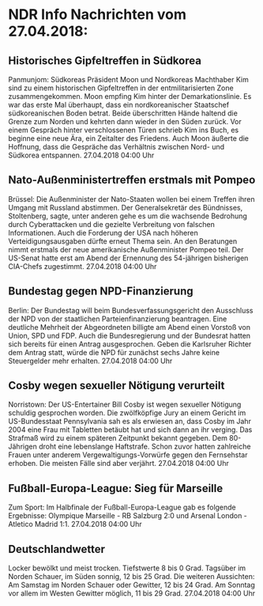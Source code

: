 # NDR Info Nachrichten vom 27.04.2018:


## Historisches Gipfeltreffen in Südkorea
Panmunjom: Südkoreas Präsident Moon und Nordkoreas Machthaber Kim sind zu einem historischen Gipfeltreffen in der entmilitarisierten Zone zusammengekommen. Moon empfing Kim hinter der Demarkationslinie. Es war das erste Mal überhaupt, dass ein nordkoreanischer Staatschef südkoreanischen Boden betrat. Beide überschritten Hände haltend die Grenze zum Norden und kehrten dann wieder in den Süden zurück. Vor einem Gespräch hinter verschlossenen Türen schrieb Kim ins Buch, es beginne eine neue Ära, ein Zeitalter des Friedens. Auch Moon äußerte die Hoffnung, dass die Gespräche das Verhältnis zwischen Nord- und Südkorea entspannen. 27.04.2018 04:00 Uhr 

## Nato-Außenministertreffen erstmals mit Pompeo
Brüssel: Die Außenminister der Nato-Staaten wollen bei einem Treffen ihren Umgang mit Russland abstimmen. Der Generalsekretär des Bündnisses, Stoltenberg, sagte, unter anderen gehe es um die wachsende Bedrohung durch Cyberattacken und die gezielte Verbreitung von falschen Informationen. Auch die Forderung der USA nach höheren Verteidigungsausgaben dürfte erneut Thema sein. An den Beratungen nimmt erstmals der neue amerikanische Außenminister Pompeo teil. Der US-Senat hatte erst am Abend der Ernennung des 54-jährigen bisherigen CIA-Chefs zugestimmt. 27.04.2018 04:00 Uhr 

## Bundestag gegen NPD-Finanzierung
Berlin: Der Bundestag will beim Bundesverfassungsgericht den Ausschluss der NPD von der staatlichen Parteienfinanzierung beantragen. Eine deutliche Mehrheit der Abgeordneten billigte am Abend einen Vorstoß von Union, SPD und FDP. Auch die Bundesregierung und der Bundesrat hatten sich bereits für einen Antrag ausgesprochen. Geben die Karlsruher Richter dem Antrag statt, würde die NPD für zunächst sechs Jahre keine Steuergelder mehr erhalten. 27.04.2018 04:00 Uhr 

## Cosby wegen sexueller Nötigung verurteilt
Norristown: Der US-Entertainer Bill Cosby ist wegen sexueller Nötigung schuldig gesprochen worden. Die zwölfköpfige Jury an einem Gericht im US-Bundesstaat Pennsylvania sah es als erwiesen an, dass Cosby im Jahr 2004 eine Frau mit Tabletten betäubt hat und sich dann an ihr verging. Das Strafmaß wird zu einem späteren Zeitpunkt bekannt gegeben. Dem 80-Jährigen droht eine lebenslange Haftstrafe. Schon zuvor hatten zahlreiche Frauen unter anderem Vergewaltigungs-Vorwürfe gegen den Fernsehstar erhoben. Die meisten Fälle sind aber verjährt. 27.04.2018 04:00 Uhr 

## Fußball-Europa-League: Sieg für Marseille
Zum Sport:	Im Halbfinale der Fußball-Europa-League gab es folgende Ergebnisse: Olympique Marseille - RB Salzburg 2:0
und Arsenal London - Atletico Madrid 1:1. 27.04.2018 04:00 Uhr 

## Deutschlandwetter
Locker bewölkt und meist trocken. Tiefstwerte 8 bis 0 Grad. Tagsüber im Norden Schauer, im Süden sonnig, 12 bis 25 Grad. Die weiteren Aussichten: Am Samstag im Norden Schauer oder Gewitter, 12 bis 24 Grad. Am Sonntag vor allem im Westen Gewitter möglich, 11 bis 29 Grad. 27.04.2018 04:00 Uhr 
